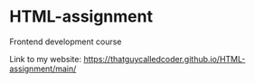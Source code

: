 # HTML-assignment
Frontend development course 

Link to my website:
https://thatguycalledcoder.github.io/HTML-assignment/main/

